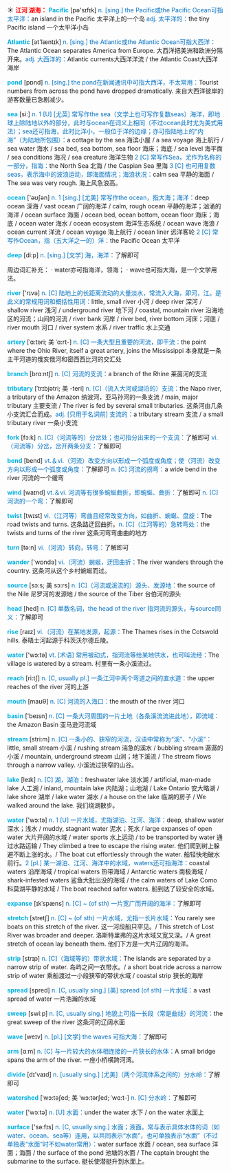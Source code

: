 ☀ <font color="red">**江河 湖海：**</font>
<font color="sky blue">**Pacific**</font> [pə'sɪfɪk] 
<font color="#0070c0">n. [sing.] the Pacific或the Pacific Ocean可指太平洋：</font>an island in the Pacific 太平洋上的一个岛 <font color="#0070c0">adj. 太平洋的：</font>the tiny Pacific island 一个太平洋小岛

<font color="sky blue">**Atlantic**</font> [ət'læntɪk] 
<font color="#0070c0">n. [sing.] the Atlantic或the Atlantic Ocean可指大西洋：</font>The Atlantic Ocean separates America from Europe. 大西洋把美洲和欧洲分隔开来。<font color="#0070c0">adj. 大西洋的：</font>Atlantic currents大西洋洋流 / the Atlantic Coast大西洋海岸

<font color="sky blue">**pond**</font> [pɒnd] 
<font color="#0070c0">n. [sing.] the pond在新闻通讯中可指大西洋，不太常用：</font>Tourist numbers from across the pond have dropped dramatically. 来自大西洋彼岸的游客数量已急剧减少。

<font color="sky blue">**sea**</font> [si:] 
<font color="#0070c0">n. 1 [U] [尤英] 常写作the sea（文学上也可写作复数seas）海洋，即地球上除陆地以外的部分，此时与ocean在词义上相同（不过ocean此时尤为美式用法）；sea还可指海，此时比洋小，一般位于洋的边缘；亦可指陆地上的“内海”（为陆地所包围）：</font>a cottage by the sea 海滨小屋 / a sea voyage 海上航行 / sea water 海水 / sea bed, sea bottom, sea floor 海床；海底 / sea level 海平面 / sea conditions 海况 / sea creature 海洋生物 <font color="#0070c0">2 [C] 常写作Sea，尤作为名称的一部分，指海：</font>the North Sea 北海 / the Caspian Sea 里海 <font color="#0070c0">3 [C] 也可用复数seas，表示海中的波浪运动，即海面情况；海浪状况：</font>calm sea 平静的海面 / The sea was very rough. 海上风急浪高。

<font color="sky blue">**ocean**</font> ['əʊʃən] 
<font color="#0070c0">n. 1 [sing.] [尤美] 常写作the ocean，指大海；海洋：</font>deep ocean 深海 / vast ocean 广阔的海洋 / calm, rough ocean 平静的海洋；汹涌的海洋 / ocean surface 海面 / ocean bed, ocean bottom, ocean floor 海床；海底 / ocean water 海水 / ocean ecosystem 海洋生态系统 / ocean wave 海浪 / ocean current 洋流 / ocean voyage 海上航行 / ocean liner 远洋客轮 <font color="#0070c0">2 [C] 常写作Ocean，指（五大洋之一的）洋：</font>the Pacific Ocean 太平洋

<font color="sky blue">**deep**</font> [di:p] 
<font color="#0070c0">n. [sing.] [文学] 海，海洋：</font>了解即可

周边词汇补充：
· water亦可指海洋，领海；
· wave也可指大海，是一个文学用法。

<font color="sky blue">**river**</font> ['rɪvə] 
<font color="#0070c0">n. [C] 陆地上的长距离流动的大量淡水，常流入大海，即河，江。是此义的常规用词和概括性用词：</font>little, small river 小河 / deep river 深河 / shallow river 浅河 / underground river 地下河 / coastal, mountain river 沿海地区的河流；山间的河流 / river bank 河岸 / river bed, river bottom 河床；河底 / river mouth 河口 / river system 水系 / river traffic 水上交通 
           
<font color="sky blue">**artery**</font> [ˈɑ:təri; 美 ˈɑ:rt-]
<font color="#0070c0">n. [C] 一条大型且重要的河流，即干流：</font>the point where the Ohio River, itself a great artery, joins the Mississippi 本身就是一条主干河道的俄亥俄河和密西西比河的交汇处
 
<font color="sky blue">**branch**</font> [brɑːntʃ] 
<font color="#0070c0">n. [C] 河流的支流：</font>a branch of the Rhine 莱茵河的支流
           
<font color="sky blue">**tributary**</font> [ˈtrɪbjətri; 美 -teri]
<font color="#0070c0">n. [C]（流入大河或湖泊的）支流：</font>the Napo river, a tributary of the Amazon 纳波河，亚马孙河的一条支流 / main, major tributary 主要支流 / The river is fed by several small tributaries. 这条河由几条小支流汇合而成。<font color="#0070c0">adj. [只用于名词前] 支流的：</font>a tributary stream 支流 / a small tributary river 一条小支流

<font color="sky blue">**fork**</font> [fɔ:k] 
<font color="#0070c0">n. [C]（河流等的）分岔处；也可指分出来的一个支流：</font>了解即可 <font color="#0070c0">vi.（河流等）分岔，岔开两条分支：</font>了解即可

<font color="sky blue">**bend**</font> [bend] 
<font color="#0070c0">vt.＆vi.（河流）改变方向以形成一个弧度或角度；使（河流）改变方向以形成一个弧度或角度：</font>了解即可 <font color="#0070c0">n. [C] 河流的拐弯：</font>a wide bend in the river 河流的一个缓弯

<font color="sky blue">**wind**</font> [waɪnd] 
<font color="#0070c0">vt.＆vi. 河流等有很多蜿蜒曲折，即蜿蜒、曲折：</font>了解即可 <font color="#0070c0">n. [C] 河流的一个弯：</font>了解即可

<font color="sky blue">**twist**</font> [twɪst] 
<font color="#0070c0">vi.（江河等）弯曲且经常改变方向，如曲折、蜿蜒、盘旋：</font>The road twists and turns. 这条路迂回曲折。<font color="#0070c0">n. [C]（江河等的）急转弯处：</font>the twists and turns of the river 这条河弯弯曲曲的地方

<font color="sky blue">**turn**</font> [tə:n] 
<font color="#0070c0">vi.（河流）转向，转弯：</font>了解即可

<font color="sky blue">**wander**</font> ['wɒndə] 
<font color="#0070c0">vi.（河流）蜿蜒，迂回曲折：</font>The river wanders through the country. 这条河从这个乡村蜿蜒而过。

<font color="sky blue">**source**</font> [sɔ:s; 美 sɔ:rs]
<font color="#0070c0">n. [C]（河流或溪流的）源头、发源地：</font>the source of the Nile 尼罗河的发源地 / the source of the Tiber 台伯河的源头

<font color="sky blue">**head**</font> [hed] 
<font color="#0070c0">n. [C] 单数名词，the head of the river 指河流的源头，与source同义：</font>了解即可
     
<font color="sky blue">**rise**</font> [raɪz] 
<font color="#0070c0">vi.（河流）在某地发源，起源：</font>The Thames rises in the Cotswold hills. 泰晤士河起源于科茨沃尔德丘陵。 

<font color="sky blue">**water**</font> ['wɔ:tə] 
<font color="#0070c0">vt. [术语] 常用被动式，指河流等给某地供水，也可叫流经：</font>The village is watered by a stream. 村里有一条小溪流过。

<font color="sky blue">**reach**</font> [ri:tʃ] 
<font color="#0070c0">n. [C, usually pl.] 一条江河中两个弯道之间的直水道：</font>the upper reaches of the river 河的上游

<font color="sky blue">**mouth**</font> [maʊθ] 
<font color="#0070c0">n. [C] 河流的入海口：</font>the mouth of the river 河口

<font color="sky blue">**basin**</font> ['beɪsn] 
<font color="#0070c0">n. [C] 一条大河周围的一片土地（各条溪流流进此地），即流域：</font>the Amazon Basin 亚马逊河流域

<font color="sky blue">**stream**</font> [stri:m] 
<font color="#0070c0">n. [C] 一条小的、狭窄的河流，汉语中常称为“溪”、“小溪”：</font>little, small stream 小溪 / rushing stream 湍急的溪水 / bubbling stream 潺潺的小溪 / mountain, underground stream 山涧；地下溪流 / The stream flows through a narrow valley. 小溪流过狭窄的山谷。

<font color="sky blue">**lake**</font> [leɪk] 
<font color="#0070c0">n. [C] 湖，湖泊：</font>freshwater lake 淡水湖 / artificial, man-made lake 人工湖 / inland, mountain lake 内陆湖；山地湖 / Lake Ontario 安大略湖 / lake shore 湖岸 / lake water 湖水 / a house on the lake 临湖的房子 / We walked around the lake. 我们绕湖散步。

<font color="sky blue">**water**</font> ['wɔ:tə] 
<font color="#0070c0">n. 1 [U] 一片水域，尤指湖泊、江河、海洋：</font>deep, shallow water 深水；浅水 / muddy, stagnant water 泥水；死水 / large expanses of open water 大片开阔的水域 / water sports 水上运动 / to be transported by water 通过水路运输 / They climbed a tree to escape the rising water. 他们爬到树上躲避不断上涨的水。/ The boat cut effortlessly through the water. 船轻快地破水前行。<font color="#0070c0">2 [pl.] 某一湖泊、江河、海洋中的水域，waters还可指海洋：</font>coastal waters 沿岸海域 / tropical waters 热带海域 / Antarctic waters 南极海域 / shark-infested waters 鲨鱼大批出没的海域 / the calm waters of Lake Como 科莫湖平静的水域 / The boat reached safer waters. 船到达了较安全的水域。
        
<font color="sky blue">**expanse**</font> [ɪkˈspæns]
<font color="#0070c0">n. [C] ~ (of sth) 一片宽广而开阔的海洋：</font>了解即可       

<font color="sky blue">**stretch**</font> [stretʃ]
<font color="#0070c0">n. [C] ~ (of sth) 一片水域，尤指一长片水域：</font>You rarely see boats on this stretch of the river. 这一河段船只罕见。/ This stretch of Lost River was broader and deeper. 洛斯特里弗的这片水域又宽又深。/ A great stretch of ocean lay beneath them. 他们下方是一大片辽阔的海洋。
           
<font color="sky blue">**strip**</font> [strɪp]
<font color="#0070c0">n. [C]（海域等的）带状水域：</font>The islands are separated by a narrow strip of water. 岛屿之间一衣带水。/ a short boat ride across a narrow strip of water 乘船渡过一小段狭窄的带状水域 / coastal strip 狭长的海岸

<font color="sky blue">**spread**</font> [spred] 
<font color="#0070c0">n. [C, usually sing.] [美] spread (of sth) 一片水域：</font>a vast spread of water 一片浩瀚的水域

<font color="sky blue">**sweep**</font> [swi:p] 
<font color="#0070c0">n. [C, usually sing.] 地貌上可指一长段（常是曲线）的河流：</font>the great sweep of the river 这条河的辽阔水面

<font color="sky blue">**wave**</font> [weɪv] 
<font color="#0070c0">n. [pl.] [文学] the waves 可指大海：</font>了解即可

<font color="sky blue">**arm**</font> [ɑːm] 
<font color="#0070c0">n. [C] 与一片较大的水体相连接的一片狭长的水体：</font>A small bridge spans the arm of the river. 一座小桥横跨河湾。

<font color="sky blue">**divide**</font> [dɪ'vaɪd] 
<font color="#0070c0">n. [usually sing.] [尤美]（两个河流体系之间的）分水岭：</font>了解即可
           
<font color="sky blue">**watershed**</font> [ˈwɔ:təʃed; 美 ˈwɔ:tərʃed; ˈwɑ:t-]
<font color="#0070c0">n. [C] 分水岭：</font>了解即可

<font color="sky blue">**water**</font> ['wɔ:tə] 
<font color="#0070c0">n. [U] 水面：</font>under the water 水下 / on the water 水面上

<font color="sky blue">**surface**</font> ['sə:fɪs] 
<font color="#0070c0">n. [C, usually sing.] 水面；液面。常与表示具体水体的词（如water、ocean、sea等）连用，以共同表示“水面”，也可单独表示“水面”（不过单独表“水面”时不如water常用）：</font>water surface 水面 / ocean, sea surface 洋面；海面 / the surface of the pond 池塘的水面 / The captain brought the submarine to the surface. 艇长使潜艇升到水面上。
